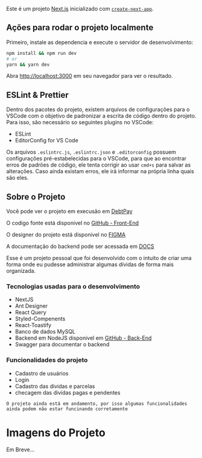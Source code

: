 Este é um projeto [Next.js](https://nextjs.org/) inicializado com [`create-next-app`](https://github.com/vercel/next.js/tree/canary/packages/create-next-app).

## Ações para rodar o projeto localmente

Primeiro, instale as dependencia e execute o servidor de desenvolvimento:

```bash
npm install && npm run dev
# or
yarn && yarn dev
```

Abra [http://localhost:3000](http://localhost:3000) em seu navegador para ver o resultado.

## ESLint & Prettier
Dentro dos pacotes do projeto, existem arquivos de configurações para o VSCode com o objetivo de padronizar a escrita de código dentro do projeto. Para isso, são necessário so seguintes plugins no VSCode:

- ESLint
- EditorConfig for VS Code

Os arquivos `.eslintrc.js`, `.eslintrc.json` e `.editorconfig` possuem configurações pré-estabelecidas para o VSCode, para que ao encontrar erros de padrões de código, ele tenta corrigir ao usar `cmd+s` para salvar as alterações.
Caso ainda existam erros, ele irá informar na própria linha quais são eles.


## Sobre o Projeto

Você pode ver o projeto em execusão em [DebtPay](https://debt-pay.vercel.app/)

O codigo fonte está disponivel no [GitHub - Front-End](https://github.com/emevieira123/DebtPay)

O designer do projeto está disponivel no [FIGMA](https://www.figma.com/file/EmEco4Z1XclqFHEv4C5iG1/DebtPay?node-id=113%3A631)

A documentação do backend pode ser acessada em [DOCS](https://api-debtpay-production.up.railway.app/api-docs)

Esse é um projeto pessoal que foi desenvolvido com o intuito de
criar uma forma onde eu pudesse administrar algumas dívidas de
forma mais organizada.

### Tecnologias usadas para o desenvolvimento
- NextJS
- Ant Designer
- React Query
- Styled-Compenents
- React-Toastify
- Banco de dados MySQL
- Backend em NodeJS disponivel em [GitHub - Back-End](https://github.com/emevieira123/Api-DebtPay)
- Swagger para documentar o backend

### Funcionalidades do projeto
- Cadastro de usuários
- Login
- Cadastro das dividas e parcelas
- checagem das dividas pagas e pendentes

`O projeto ainda está em andamento, por isso algumas funcionalidades ainda podem não estar funcinando corretamente`

# Imagens do Projeto

Em Breve...
